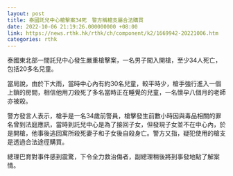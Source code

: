 ```yaml
---
layout: post
title: 泰國託兒中心槍擊案34死　警方稱槍支屬合法購買
date: 2022-10-06 21:19:26.000000000 +08:00
link: https://news.rthk.hk/rthk/ch/component/k2/1669942-20221006.htm
categories: rthk
---
```


泰國東北部一間託兒中心發生嚴重槍擊案，一名男子闖入開槍，至少34人死亡，包括20多名兒童。

當局說，由於下大雨，當時中心內有約30名兒童，較平時少，槍手強行進入一個上鎖的房間，相信他用刀殺死了多名當時正在睡覺的兒童，一名懷孕八個月的老師亦被殺。

警方發言人表示，槍手是一名34歲前警員，槍擊發生前數小時因與毒品相關的罪名曾到法庭應訊，當時到託兒中心是為了接回子女，但發現子女並不在中心內，於是開槍，他事後逃回寓所殺死妻子和子女後自殺身亡。警方又指，疑犯使用的槍支是透過合法途徑購買。

總理巴育對事件感到震驚，下令全力救治傷者，副總理稍後將到事發地點了解案情。
